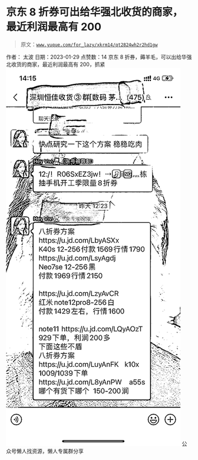 # 京东 8 折券可出给华强北收货的商家，最近利润最高有 200

> 原文：[`www.yuque.com/for_lazy/xkrm14/qt2824wh2r2hd1gw`](https://www.yuque.com/for_lazy/xkrm14/qt2824wh2r2hd1gw)

<ne-p id="u48ba0156" data-lake-id="u48ba0156"><ne-text id="uadc8d817">作者： 太波</ne-text></ne-p> <ne-p id="u10ef92d0" data-lake-id="u10ef92d0"><ne-text id="u33348afe">日期：2023-01-29</ne-text></ne-p> <ne-p id="udcd58c49" data-lake-id="udcd58c49"><ne-text id="u2356996d">点赞数：</ne-text><ne-text id="u4a634de8" ne-bold="true">14</ne-text></ne-p> <ne-hole id="ud11e6ce9" data-lake-id="ud11e6ce9"><ne-card data-card-name="hr" data-card-type="block" id="YHdO4" data-event-boundary="card"><ne-p id="u64bb5949" data-lake-id="u64bb5949"><ne-text id="u48b70870">京东 8 折券，薅羊毛，可以出给华强北收货的商家，最近利润最高有 200，抓紧</ne-text></ne-p> <ne-p id="u505ccd89" data-lake-id="u505ccd89"><ne-card data-card-name="image" data-card-type="inline" id="pyaIU" data-event-boundary="card">![](img/b4071b5dd2bc25b652b63c393d11181f.png)</ne-card></ne-p> <ne-hole id="ucf3bf888" data-lake-id="ucf3bf888"><ne-card data-card-name="hr" data-card-type="block" id="MZLiA" data-event-boundary="card"><ne-p id="u2dd7afd5" data-lake-id="u2dd7afd5"><ne-text id="u5c4bf7ae">公众号懒人找资源，懒人专属群分享</ne-text></ne-p></ne-card></ne-hole></ne-card></ne-hole>
